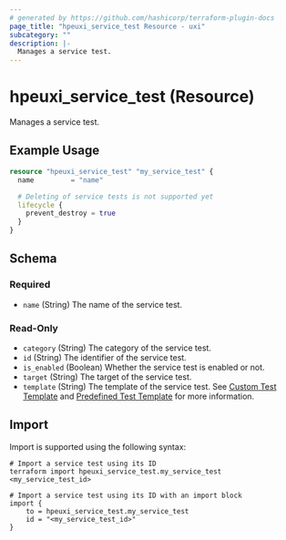```yaml
---
# generated by https://github.com/hashicorp/terraform-plugin-docs
page_title: "hpeuxi_service_test Resource - uxi"
subcategory: ""
description: |-
  Manages a service test.
---
```


# hpeuxi_service_test (Resource)

Manages a service test.

## Example Usage

```terraform
resource "hpeuxi_service_test" "my_service_test" {
  name         = "name"

  # Deleting of service tests is not supported yet
  lifecycle {
    prevent_destroy = true
  }
}
```

<!-- schema generated by tfplugindocs -->
## Schema

### Required

- `name` (String) The name of the service test.

### Read-Only

- `category` (String) The category of the service test.
- `id` (String) The identifier of the service test.
- `is_enabled` (Boolean) Whether the service test is enabled or not.
- `target` (String) The target of the service test.
- `template` (String) The template of the service test. See [Custom Test Template](https://help.capenetworks.com/en/articles/2744766-custom-test-templates) and [Predefined Test Template](https://help.capenetworks.com/en/articles/2792424-predefined-tests) for more information.

## Import

Import is supported using the following syntax:

```shell
# Import a service test using its ID
terraform import hpeuxi_service_test.my_service_test <my_service_test_id>

# Import a service test using its ID with an import block
import {
    to = hpeuxi_service_test.my_service_test
    id = "<my_service_test_id>"
}
```
